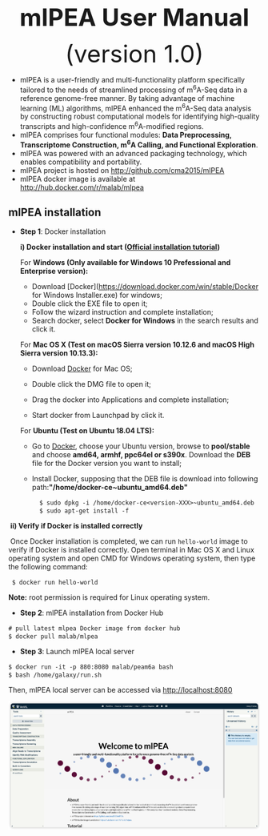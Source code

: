 <div align='center' >
<p><font size='70'><strong>mlPEA User Manual</strong></font></p>
<font size='100'>(version 1.0)</font>
</div>

- mlPEA is a user-friendly and multi-functionality platform specifically tailored to the needs of streamlined processing of m<sup>6</sup>A-Seq data in a reference genome-free manner. By taking advantage of machine learning (ML) algorithms, mlPEA enhanced the m<sup>6</sup>A-Seq data analysis by constructing robust computational models for identifying high-quality transcripts and high-confidence m<sup>6</sup>A-modified regions.
- mlPEA comprises four functional modules: **Data Preprocessing, Transcriptome Construction, m<sup>6</sup>A Calling, and Functional Exploration**.
- mlPEA was powered with an advanced  packaging technology, which enables compatibility and portability.
- mlPEA project is hosted on http://github.com/cma2015/mlPEA
- mlPEA docker image is available at http://hub.docker.com/r/malab/mlpea

## mlPEA installation

- **Step 1**: Docker installation

  **i) Docker installation and start ([Official installation tutorial](https://docs.docker.com/install))**

  For **Windows (Only available for Windows 10 Prefessional and Enterprise version):**

  - Download [Docker](https://download.docker.com/win/stable/Docker for Windows Installer.exe) for windows;
  - Double click the EXE file to open it;
  - Follow the wizard instruction and complete installation;
  - Search docker, select **Docker for Windows** in the search results and click it.

  For **Mac OS X (Test on macOS Sierra version 10.12.6 and macOS High Sierra version 10.13.3):**

  - Download [Docker](https://download.docker.com/mac/stable/Docker.dmg) for Mac OS;

  - Double click the DMG file to open it;
  - Drag the docker into Applications and complete installation;
  - Start docker from Launchpad by click it.

  For **Ubuntu (Test on Ubuntu 18.04 LTS):**

  - Go to [Docker](https://download.docker.com/linux/ubuntu/dists/), choose your Ubuntu version, browse to **pool/stable** and choose **amd64, armhf, ppc64el or s390x**. Download the **DEB** file for the Docker version you want to install;

  - Install Docker, supposing that the DEB file is download into following path:**"/home/docker-ce~ubuntu_amd64.deb"**

    ```
      $ sudo dpkg -i /home/docker-ce<version-XXX>~ubuntu_amd64.deb      
      $ sudo apt-get install -f
    ```

​	**ii) Verify if Docker is installed correctly**

​	Once Docker installation is completed, we can run `hello-world` image to verify if Docker is installed correctly. Open terminal in Mac OS X and Linux operating system and open CMD for Windows operating system, then type the following command:

```
 $ docker run hello-world
```

**Note:** root permission is required for Linux operating system.

- **Step 2**: mlPEA installation from Docker Hub

```
# pull latest mlpea Docker image from docker hub
$ docker pull malab/mlpea
```

- **Step 3**: Launch mlPEA local server

```
$ docker run -it -p 880:8080 malab/peam6a bash
$ bash /home/galaxy/run.sh
```

Then, mlPEA local server can be accessed via [http://localhost:8080](http://localhost:8080/)

![home](../img/1.home.png)

